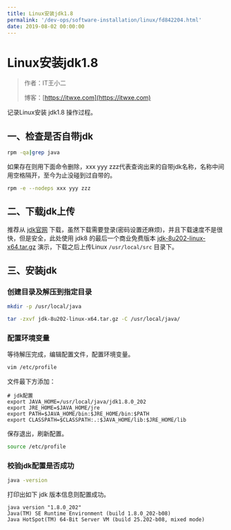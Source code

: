 ```yaml
---
title: Linux安装jdk1.8
permalink: '/dev-ops/software-installation/linux/fd842204.html'
date: 2019-08-02 00:00:00
---
```


# Linux安装jdk1.8

> 作者：IT王小二
>
> 博客：[https://itwxe.com](https://itwxe.com)

记录Linux安装 jdk1.8 操作过程。

## 一、检查是否自带jdk

```bash
rpm -qa|grep java
```

如果存在则用下面命令删除，xxx yyy zzz代表查询出来的自带jdk名称，名称中间用空格隔开，至今为止没碰到过自带的。

```bash
rpm -e --nodeps xxx yyy zzz
```

## 二、下载jdk上传

推荐从 [jdk官网](https://www.oracle.com/java/technologies/oracle-java-archive-downloads.html) 下载，虽然下载需要登录(密码设置还麻烦)，并且下载速度不是很快，但是安全，此处使用 jdk8 的最后一个商业免费版本 [jdk-8u202-linux-x64.tar.gz](https://www.oracle.com/java/technologies/javase/javase8-archive-downloads.html#license-lightbox) 演示，下载之后上传Linux `/usr/local/src` 目录下。

## 三、安装jdk

### 创建目录及解压到指定目录

```bash
mkdir -p /usr/local/java

tar -zxvf jdk-8u202-linux-x64.tar.gz -C /usr/local/java/
```

### 配置环境变量

等待解压完成，编辑配置文件，配置环境变量。

```bash
vim /etc/profile
```

文件最下方添加：

```
# jdk配置
export JAVA_HOME=/usr/local/java/jdk1.8.0_202
export JRE_HOME=$JAVA_HOME/jre
export PATH=$JAVA_HOME/bin:$JRE_HOME/bin:$PATH
export CLASSPATH=$CLASSPATH:.:$JAVA_HOME/lib:$JRE_HOME/lib
```

保存退出，刷新配置。

```bash
source /etc/profile
```

### 校验jdk配置是否成功

```bash
java -version
```

打印出如下 jdk 版本信息则配置成功。

```
java version "1.8.0_202"
Java(TM) SE Runtime Environment (build 1.8.0_202-b08)
Java HotSpot(TM) 64-Bit Server VM (build 25.202-b08, mixed mode)
```

